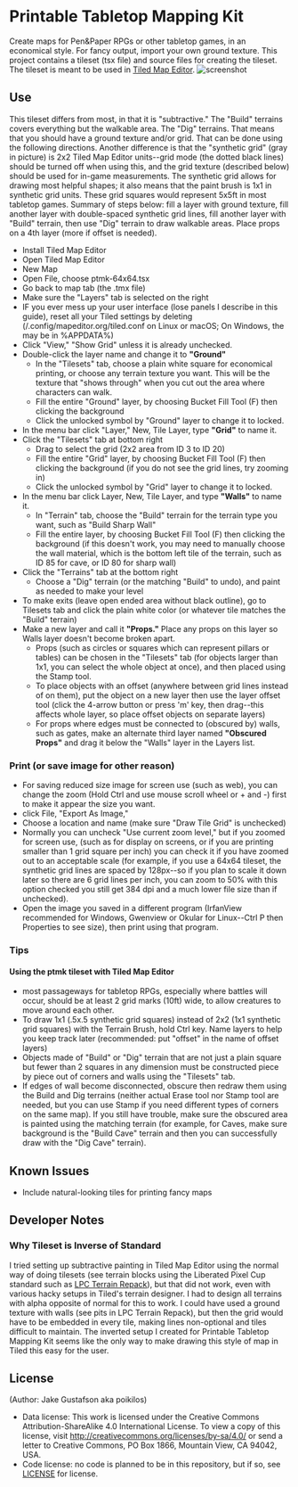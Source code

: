 # Printable Tabletop Mapping Kit
Create maps for Pen&amp;Paper RPGs or other tabletop games, in an economical style. For fancy output, import your own ground texture. This project contains a tileset (tsx file) and source files for creating the tileset. The tileset is meant to be used in [Tiled Map Editor](https://www.mapeditor.org/).
![screenshot](https://github.com/poikilos/PrintableTabletopMappingKit/raw/master/screenshot.png)

## Use
This tileset differs from most, in that it is "subtractive." The "Build" terrains covers everything but the walkable area. The "Dig" terrains. That means that you should have a ground texture and/or grid. That can be done using the following directions. Another difference is that the "synthetic grid" (gray in picture) is 2x2 Tiled Map Editor units--grid mode (the dotted black lines) should be turned off when using this, and the grid texture (described below) should be used for in-game measurements. The synthetic grid allows for drawing most helpful shapes; it also means that the paint brush is 1x1 in synthetic grid units. These grid squares would represent 5x5ft in most tabletop games. Summary of steps below: fill a layer with ground texture, fill another layer with double-spaced synthetic grid lines, fill another layer with "Build" terrain, then use "Dig" terrain to draw walkable areas. Place props on a 4th layer (more if offset is needed). 
* Install Tiled Map Editor
* Open Tiled Map Editor
* New Map
* Open File, choose ptmk-64x64.tsx
* Go back to map tab (the .tmx file)
* Make sure the "Layers" tab is selected on the right
* IF you ever mess up your user interface (lose panels I describe in this guide), reset all your Tiled settings by deleting (/.config/mapeditor.org/tiled.conf on Linux or macOS; On Windows, the may be in %APPDATA%)
* Click "View," "Show Grid" unless it is already unchecked.
* Double-click the layer name and change it to **"Ground"**
  * In the "Tilesets" tab, choose a plain white square for economical printing, or choose any terrain texture you want. This will be the texture that "shows through" when you cut out the area where characters can walk.
  * Fill the entire "Ground" layer, by choosing Bucket Fill Tool (F) then clicking the background
  * Click the unlocked symbol by "Ground" layer to change it to locked.
* In the menu bar click "Layer," New, Tile Layer, type **"Grid"** to name it.
* Click the "Tilesets" tab at bottom right
  * Drag to select the grid (2x2 area from ID 3 to ID 20)
  * Fill the entire "Grid" layer, by choosing Bucket Fill Tool (F) then clicking the background
    (if you do not see the grid lines, try zooming in)
  * Click the unlocked symbol by "Grid" layer to change it to locked.
* In the menu bar click Layer, New, Tile Layer, and type **"Walls"** to name it.
  * In "Terrain" tab, choose the "Build" terrain for the terrain type you want, such as "Build Sharp Wall"
  * Fill the entire layer, by choosing Bucket Fill Tool (F) then clicking the background
  (if this doesn't work, you may need to manually choose the wall material, which is the bottom left tile of the terrain, such as ID 85 for cave, or ID 80 for sharp wall)
* Click the "Terrains" tab at the bottom right
  * Choose a "Dig" terrain (or the matching "Build" to undo), and paint as needed to make your level
* To make exits (leave open ended area without black outline), go to Tilesets tab and click the plain white color (or whatever tile matches the "Build" terrain)
* Make a new layer and call it **"Props."** Place any props on this layer so Walls layer doesn't become broken apart.
  * Props (such as circles or squares which can represent pillars or tables) can be chosen in the "Tilesets" tab (for objects larger than 1x1, you can select the whole object at once), and then placed using the Stamp tool.
  * To place objects with an offset (anywhere between grid lines instead of on them), put the object on a new layer then use the layer offset tool (click the 4-arrow button or press 'm' key, then drag--this affects whole layer, so place offset objects on separate layers)
  * For props where edges must be connected to (obscured by) walls, such as gates, make an alternate third layer named **"Obscured Props"** and drag it below the "Walls" layer in the Layers list.

### Print (or save image for other reason)
  * For saving reduced size image for screen use (such as web), you can change the zoom (Hold Ctrl and use mouse scroll wheel or + and -) first to make it appear the size you want.
  * click File, "Export As Image,"
  * Choose a location and name (make sure "Draw Tile Grid" is unchecked)
  * Normally you can uncheck "Use current zoom level," but if you zoomed for screen use, (such as for display on screens, or if you are printing smaller than 1 grid square per inch) you can check it if you have zoomed out to an acceptable scale (for example, if you use a 64x64 tileset, the synthetic grid lines are spaced by 128px--so if you plan to scale it down later so there are 6 grid lines per inch, you can zoom to 50% with this option checked you still get 384 dpi and a much lower file size than if unchecked).
  * Open the image you saved in a different program (IrfanView recommended for Windows, Gwenview or Okular for Linux--Ctrl P then Properties to see size), then print using that program.

### Tips
#### Using the ptmk tileset with Tiled Map Editor
* most passageways for tabletop RPGs, especially where battles will occur, should be at least 2 grid marks (10ft) wide, to allow creatures to move around each other.
* To draw 1x1 (.5x.5 synthetic grid squares) instead of 2x2 (1x1 synthetic grid squares) with the Terrain Brush, hold Ctrl key. Name layers to help you keep track later (recommended: put "offset" in the name of offset layers)
* Objects made of "Build" or "Dig" terrain that are not just a plain square but fewer than 2 squares in any dimension must be constructed piece by piece out of corners and walls using the "Tilesets" tab.
* If edges of wall become disconnected, obscure then redraw them using the Build and Dig terrains (neither actual Erase tool nor Stamp tool are needed, but you can use Stamp if you need different types of corners on the same map). If you still have trouble, make sure the obscured area is painted using the matching terrain (for example, for Caves, make sure background is the "Build Cave" terrain and then you can successfully draw with the "Dig Cave" terrain).

## Known Issues
* Include natural-looking tiles for printing fancy maps

## Developer Notes
### Why Tileset is Inverse of Standard
I tried setting up subtractive painting in Tiled Map Editor using the normal way of doing tilesets (see terrain blocks using the Liberated Pixel Cup standard such as [LPC Terrain Repack](https://opengameart.org/content/lpc-terrain-repack)), but that did not work, even with various hacky setups in Tiled's terrain designer. I had to design all terrains with alpha opposite of normal for this to work. I could have used a ground texture with walls (see pits in LPC Terrain Repack), but then the grid would have to be embedded in every tile, making lines non-optional and tiles difficult to maintain. The inverted setup I created for Printable Tabletop Mapping Kit seems like the only way to make drawing this style of map in Tiled this easy for the user.

## License
(Author: Jake Gustafson aka poikilos)
* Data license: This work is licensed under the Creative Commons Attribution-ShareAlike 4.0 International License. To view a copy of this license, visit http://creativecommons.org/licenses/by-sa/4.0/ or send a letter to Creative Commons, PO Box 1866, Mountain View, CA 94042, USA.
* Code license: no code is planned to be in this repository, but if so, see [LICENSE](https://github.com/poikilos/PrintableTabletopMappingKit/blob/master/LICENSE) for license.
